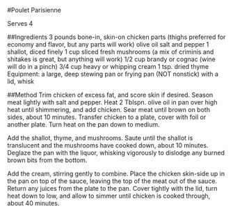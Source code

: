 #Poulet Parisienne

Serves 4

##Ingredients
3 pounds bone-in, skin-on chicken parts (thighs preferred for economy and flavor, but any parts will work)
olive oil
salt and pepper
1 shallot, diced finely
1 cup sliced fresh mushrooms (a mix of criminis and shitakes is great, but anything will work)
1/2 cup brandy or cognac (wine will do in a pinch)
3/4 cup heavy or whipping cream
1 tsp. dried thyme
Equipment: a large, deep stewing pan or frying pan (NOT nonstick) with a lid, whisk

##Method
Trim chicken of excess fat, and score skin if desired. Season meat lightly with salt and pepper. Heat 2 Tblspn. olive oil in pan over high heat until shimmering, and add chicken. Sear meat until brown on both sides, about 10 minutes. Transfer chicken to a plate, cover with foil or another plate. Turn heat on the pan down to medium.

Add the shallot, thyme, and mushrooms. Saute until the shallot is translucent and the mushrooms have cooked down, about 10 minutes. Deglaze the pan with the liquor, whisking vigorously to dislodge any burned brown bits from the bottom.

Add the cream, stirring gently to combine. Place the chicken skin-side up in the pan on top of the sauce, leaving the top of the meat out of the sauce. Return any juices from the plate to the pan. Cover tightly with the lid, turn heat down to low, and allow to simmer until chicken is cooked through, about 40 minutes.

